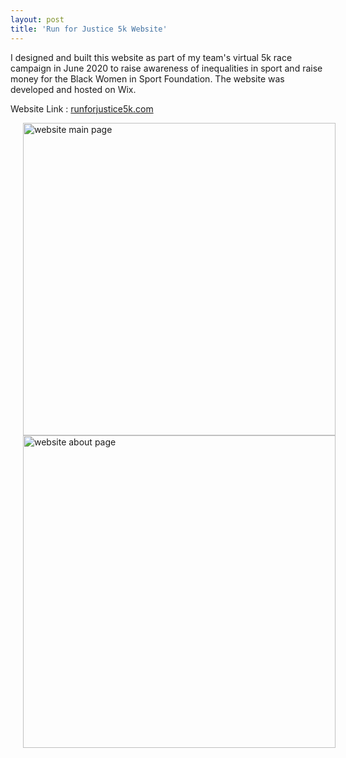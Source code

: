 ```yaml
---
layout: post
title: 'Run for Justice 5k Website'
---
```


I designed and built this website as part of my team's virtual 5k race campaign in June 2020 to raise awareness of inequalities in sport and raise money for the Black Women in Sport Foundation. The website was developed and hosted on Wix.

Website Link : <a href="https://www.runforjustice5k.com/">runforjustice5k.com</a>
<div>
    <img src="{{ site.baseurl }}/assets/img/projects/runforjustice/main.png" alt="website main page" style="padding-left: 20px; width: 500px; height: auto">
    <img src="{{ site.baseurl }}/assets/img/projects/runforjustice/about.png" alt="website about page" style="padding-left: 20px; width: 500px; height: auto"> 
</div>